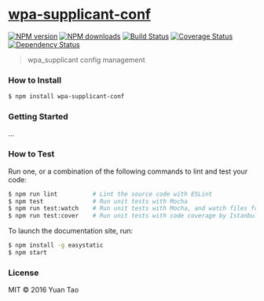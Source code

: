 # [wpa-supplicant-conf](https://github.com/taoyuan/wpa-supplicant-conf)

[![NPM version](http://img.shields.io/npm/v/wpa-supplicant-conf.svg?style=flat-square)](https://www.npmjs.com/package/wpa-supplicant-conf)
[![NPM downloads](http://img.shields.io/npm/dm/wpa-supplicant-conf.svg?style=flat-square)](https://www.npmjs.com/package/wpa-supplicant-conf)
[![Build Status](http://img.shields.io/travis/taoyuan/wpa-supplicant-conf/master.svg?style=flat-square)](https://travis-ci.org/taoyuan/wpa-supplicant-conf)
[![Coverage Status](https://img.shields.io/coveralls/taoyuan/wpa-supplicant-conf.svg?style=flat-square)](https://coveralls.io/taoyuan/wpa-supplicant-conf)
[![Dependency Status](http://img.shields.io/david/taoyuan/wpa-supplicant-conf.svg?style=flat-square)](https://david-dm.org/taoyuan/wpa-supplicant-conf)

> wpa_supplicant config management

### How to Install

```sh
$ npm install wpa-supplicant-conf
```

### Getting Started

...

### How to Test

Run one, or a combination of the following commands to lint and test your code:

```sh
$ npm run lint          # Lint the source code with ESLint
$ npm test              # Run unit tests with Mocha
$ npm run test:watch    # Run unit tests with Mocha, and watch files for changes
$ npm run test:cover    # Run unit tests with code coverage by Istanbul
```

To launch the documentation site, run:

```sh
$ npm install -g easystatic
$ npm start
```

### License

MIT © 2016 Yuan Tao
